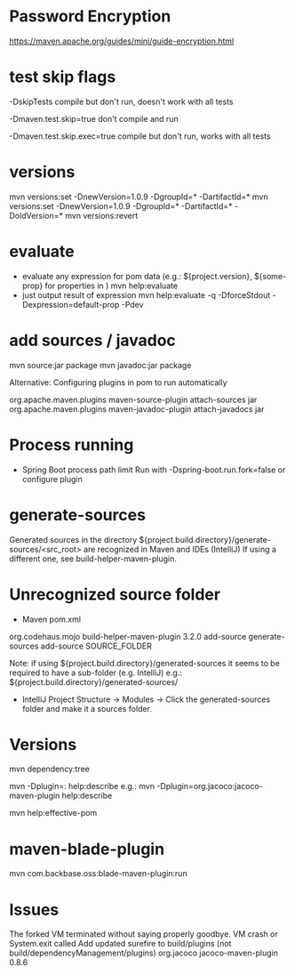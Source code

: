 
# Password Encryption
https://maven.apache.org/guides/mini/guide-encryption.html


# test skip flags
-DskipTests
compile but don't run, doesn't work with all tests

-Dmaven.test.skip=true
don't compile and run

-Dmaven.test.skip.exec=true
compile but don't run, works with all tests


# versions
mvn versions:set -DnewVersion=1.0.9 -DgroupId=* -DartifactId=*
mvn versions:set -DnewVersion=1.0.9 -DgroupId=* -DartifactId=* -DoldVersion=*
mvn versions:revert


# evaluate
- evaluate any expression for pom data (e.g.: ${project.version}, ${some-prop} for properties in <properties>)
mvn help:evaluate
- just output result of expression
mvn help:evaluate -q -DforceStdout -Dexpression=default-prop -Pdev


# add sources / javadoc
mvn source:jar package
mvn javadoc:jar package

Alternative: Configuring plugins in pom to run automatically

<plugin>
  <groupId>org.apache.maven.plugins</groupId>
  <artifactId>maven-source-plugin</artifactId>
  <executions>
    <execution>
      <id>attach-sources</id>
      <goals>
        <goal>jar</goal>
      </goals>
    </execution>
  </executions>
</plugin>

<plugin>
  <groupId>org.apache.maven.plugins</groupId>
  <artifactId>maven-javadoc-plugin</artifactId>
  <executions>
    <execution>
      <id>attach-javadocs</id>
      <goals>
        <goal>jar</goal>
      </goals>
    </execution>
  </executions>
</plugin>


# Process running
- Spring Boot process path limit
Run with
-Dspring-boot.run.fork=false
or configure plugin


# generate-sources
Generated sources in the directory ${project.build.directory}/generate-sources/<src_root> are recognized in Maven and IDEs (IntelliJ)
If using a different one, see build-helper-maven-plugin.


# Unrecognized source folder
- Maven pom.xml
<plugin>
  <groupId>org.codehaus.mojo</groupId>
  <artifactId>build-helper-maven-plugin</artifactId>
  <version>3.2.0</version>
  <executions>
    <execution>
      <id>add-source</id>
      <phase>generate-sources</phase>
      <goals>
        <goal>add-source</goal>
      </goals>
      <configuration>
        <sources>
          <source>SOURCE_FOLDER</source>
        </sources>
      </configuration>
    </execution>
  </executions>
</plugin>

Note: if using ${project.build.directory}/generated-sources it seems to be required to have a sub-folder (e.g. IntelliJ)
e.g.: ${project.build.directory}/generated-sources/<tool>


- IntelliJ
Project Structure → Modules → Click the generated-sources folder and make it a sources folder.

# Versions
mvn dependency:tree

mvn -Dplugin=: help:describe
e.g.:
mvn -Dplugin=org.jacoco:jacoco-maven-plugin help:describe

mvn help:effective-pom


# maven-blade-plugin
mvn com.backbase.oss:blade-maven-plugin:run


# Issues
The forked VM terminated without saying properly goodbye. VM crash or System.exit called
Add updated surefire to build/plugins (not build/dependencyManagement/plugins)
<plugin>
    <groupId>org.jacoco</groupId>
    <artifactId>jacoco-maven-plugin</artifactId>
    <version>0.8.6</version>
</plugin>
